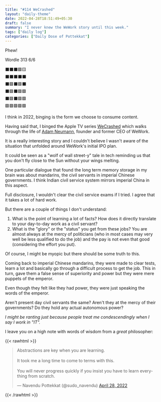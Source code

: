 ```yaml
---
title: "#114 WeCrashed"
layout: "daily-theme"
date: 2022-04-28T18:51:49+05:30
draft: false
summary: "I never knew the WeWork story until this week."
tags: ["daily log"]
categories: ["Daily Dose of Pottekkat"]
---
```


Phew!

Wordle 313 6/6

⬛⬛⬛🟩🟨\
⬛⬛⬛⬛⬛\
⬛🟩⬛🟩⬛\
⬛🟩⬛🟩🟩\
⬛🟩⬛🟩🟩\
🟩🟩🟩🟩🟩

I think in 2022, binging is the form we choose to consume content.

Having said that, I binged the Apple TV series [WeCrashed](https://www.imdb.com/title/tt12005128/) which walks through the life of [Adam Neumann](https://en.wikipedia.org/wiki/Adam_Neumann), founder and former CEO of WeWork.

It is a really interesting story and I couldn't believe I wasn't aware of the situation that unfolded around WeWork's initial IPO plan.

It could be seen as a "wolf of wall street-y" tale in tech reminding us that you don't fly close to the Sun without your wings melting.

One particular dialogue that found the long term memory storage in my brain was about mandarins, the civil servants in imperial Chinese governments. I think Indian civil service system mirrors imperial China in this aspect.

Full disclosure, I wouldn't clear the civil service exams if I tried. I agree that it takes a lot of hard work.

But there are a couple of things I don't understand:

1. What is the point of learning a lot of facts? How does it directly translate to your day-to-day work as a civil servant?
2. What is the "glory" or the "status" you get from these jobs? You are almost always at the mercy of politicians (who in most cases may very well be less qualified to do the job) and the pay is not even that good (considering the effort you put).

Of course, I might be myopic but there should be some truth to this.

Coming back to imperial Chinese mandarins, they were made to clear tests, learn a lot and basically go through a difficult process to get the job. This in turn, gave them a false sense of superiority and power but they were mere puppets of the emperor.

Even though they felt like they had power, they were just speaking the words of the emperor.

Aren't present day civil servants the same? Aren't they at the mercy of their governments? Do they hold any actual autonomous power?

_I might be ranting just because people treat me condescendingly when I say I work in "IT"._

I leave you on a high note with words of wisdom from a _great_ philosopher:

{{< rawhtml >}}
<blockquote class="twitter-tweet"><p lang="en" dir="ltr">Abstractions are key when you are learning.<br><br>It took me a long time to come to terms with this.<br><br>You will never progress quickly if you insist you have to learn everything from scratch.</p>&mdash; Navendu Pottekkat (@sudo_navendu) <a href="https://twitter.com/sudo_navendu/status/1519688390194737153?ref_src=twsrc%5Etfw">April 28, 2022</a></blockquote> <script async src="https://platform.twitter.com/widgets.js" charset="utf-8"></script>
{{< /rawhtml >}}
